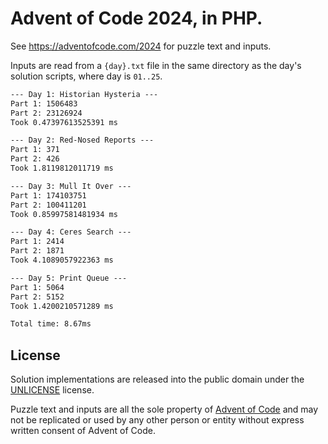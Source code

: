 # Advent of Code 2024, in PHP.

See https://adventofcode.com/2024 for puzzle text and inputs.

Inputs are read from a `{day}.txt` file in the same directory as the day's solution scripts, where day is `01..25`.

```txt
--- Day 1: Historian Hysteria ---
Part 1: 1506483
Part 2: 23126924
Took 0.47397613525391 ms

--- Day 2: Red-Nosed Reports ---
Part 1: 371
Part 2: 426
Took 1.8119812011719 ms

--- Day 3: Mull It Over ---
Part 1: 174103751
Part 2: 100411201
Took 0.85997581481934 ms

--- Day 4: Ceres Search ---
Part 1: 2414
Part 2: 1871
Took 4.1089057922363 ms

--- Day 5: Print Queue ---
Part 1: 5064
Part 2: 5152
Took 1.4200210571289 ms

Total time: 8.67ms
```

## License

Solution implementations are released into the public domain under the [UNLICENSE](/UNLICENSE) license.

Puzzle text and inputs are all the sole property of [Advent of Code](https://adventofcode.com/) and may not be replicated or used by any other person or entity without express written consent of Advent of Code.
